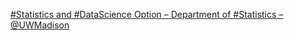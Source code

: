 [#Statistics and #DataScience Option – Department of #Statistics – @UWMadison](https://qi.tc/qi/115809)